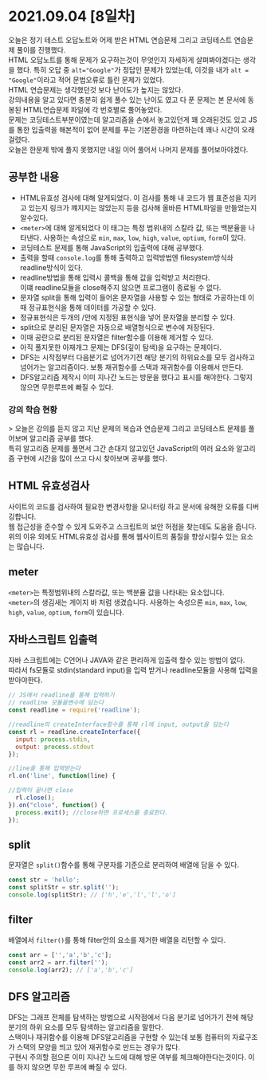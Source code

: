 # 2021.09.04 [8일차]

오늘은 정기 테스트 오답노트와 어제 받은 HTML 연습문제 그리고 코딩테스트 연습문제 풀이를 진행했다.  
HTML 오답노트를 통해 문제가 요구하는것이 무엇인지 자세하게 살펴봐야겠다는 생각을 했다.
특히 오답 중 `alt="Google"`가 정답인 문제가 있었는데, 이것을 내가 `alt = "Google"`이라고 적어 문법오류로 틀린 문제가 있었다.  
HTML 연습문제는 생각했던것 보다 난이도가 높지는 않았다.  
강의내용을 알고 있다면 충분히 쉽게 풀수 있는 난이도 였고 다 푼 문제는 본 문서에 동봉된 HTML연습문제 파일에 각 번호별로 풀어놓았다.  
문제는 코딩테스트부분이였는데 알고리즘을 손에서 놓고있던게 꽤 오래된것도 있고 JS를 통한 입출력을 해본적이 없어 문제를 푸는 기본환경을 마련하는데 꽤나 시간이 오래걸렸다.  
오늘은 한문제 밖에 풀지 못했지만 내일 이어 풀어서 나머지 문제를 풀어보아야겠다.

## 공부한 내용

- HTML유효성 검사에 대해 알게되었다. 이 검사를 통해 내 코드가 웹 표준성을 지키고 있는지 링크가 꺠지지는 않았는지 등을 검사해 올바른 HTML파일을 만들었는지 알수있다.
- `<meter>`에 대해 알게되었다 이 태그는 특정 범위내의 스칼라 값, 또는 백분율을 나타낸다. 사용하는 속성으로 `min`, `max`, `low`, `high`, `value`, `optium`, `form`이 있다.
- 코딩테스트 문제를 통해 JavaScript의 입출력에 대해 공부했다.
- 출력을 할때 `console.log`를 통해 출력하고 입력방법엔 filesystem방식솨 readline방식이 있다.
- readline방법을 통해 입력시 콜백을 통해 값을 입력받고 처리한다.  
이떄 readline모듈을 close해주지 않으면 프로그램이 종료될 수 없다.
- 문자열 split을 통해 입력이 들어온 문자열을 사용할 수 있는 형태로 가공하는데 이때 정규표현식을 통해 데이터를 가공할 수 있다.
- 정규표현식은 두개의 /안에 지정된 표현식을 넣어 문자열을 분리할 수 있다.  
- split으로 분리된 문자열은 자동으로 배열형식으로 변수에 저장된다.  
- 이때 공란으로 분리된 문자열은 filter함수를 이용해 제거할 수 있다.
- 아직 풀지못한 아재개그 문제는 DFS(깊이 탐색)을 요구하는 문제이다.  
- DFS는 시작점부터 다음분기로 넘어가기전 해당 분기의 하위요소를 모두 검사하고 넘어가는 알고리즘이다. 보통 재귀함수를 스택과 재귀함수를 이용해서 만든다.  
- DFS알고리즘 제작시 이미 지나간 노드는 방문을 했다고 표시를 해야한다. 그렇지 않으면 무한루프에 빠질 수 있다.


### 강의 학습 현황

\> 오늘은 강의를 듣지 않고 지난 문제의 복습과 연습문제 그리고 코딩테스트 문제를 풀어보며 알고리즘 공부를 했다.  
특히 알고리즘 문제를 풀면서 그간 손대지 않고있던 JavaScript의 여러 요소와 알고리즘 구현에 시간을 많이 쓰고 다시 찾아보며 공부를 했다.

## HTML 유효성검사

사이트의 코드를 검사하여 필요한 변경사항을 모니터링 하고 문서에 유해한 오류를 디버깅합니다.  
웹 접근성을 준수할 수 있게 도와주고 스크립트의 보안 허점을 찾는데도 도움을 줍니다.
위의 이유 외에도 HTML유효성 검사를 통해 웹사이트의 품질을 향상시킬수 있는 요소는 많습니다.

## meter

`<meter>`는 특정범위내의 스칼라값, 또는 백분율 값을 나타내는 요소입니다.  
`<meter>`의 생김새는 게이지 바 처럼 생겼습니다.
사용하는 속성으론  `min`, `max`, `low`, `high`, `value`, `optium`, `form`이 있습니다.

## 자바스크립트 입출력

자바 스크립트에는 C언어나 JAVA와 같은 편리하게 입출력 할수 있는 방법이 없다.  
따라서 fs모듈로 stdin(standard input)을 입력 받거나 readline모듈을 사용해 입력을 받아야한다.

```javascript
// JS에서 readline을 통해 입력하기
// readline 모듈을변수에 담는다
const readline = require('readline');

//readline의 createInterface함수를 통해 rl에 input, output을 담는다
const rl = readline.createInterface({
  input: process.stdin,
  output: process.stdout
});

//line을 통해 입력받는다
rl.on('line', function(line) {

//입력이 끝나면 close
  rl.close();
}).on("close", function() {
  process.exit(); //close하면 프로세스를 종료한다.
});
```

## split

문자열은 `split()`함수를 통해 구분자를 기준으로 분리하여 배열에 담을 수 있다.
```javascript
const str = 'hello';
const splitStr = str.split('');
console.log(splitStr); // ['h','e','l','l','o']
```

## filter

배열에서 `filter()`를 통해 filter안의 요소를 제거한 배열을 리턴할 수 있다.
```javascript
const arr = ['','a','b','c'];
const arr2 = arr.filter('');
console.log(arr2); // ['a','b','c']
```

## DFS 알고리즘

DFS는 그래프 전체를 탐색하는 방법으로 시작점에서 다음 분기로 넘어가기 전에 해당 분기의 하위 요소를 모두 탐색하는 알고리즘을 말한다.  
스택이나 재귀함수를 이용해 DFS알고리즘을 구현할 수 있는데 보통 컴퓨터의 자료구조가 스택의 모양을 띄고 있어 재귀함수로 만드는 경우가 많다.  
구현시 주의할 점으론 이미 지나간 노드에 대해 방문 여부를 체크해야한다는것이다. 이를 하지 않으면 무한 루프에 빠질 수 있다.